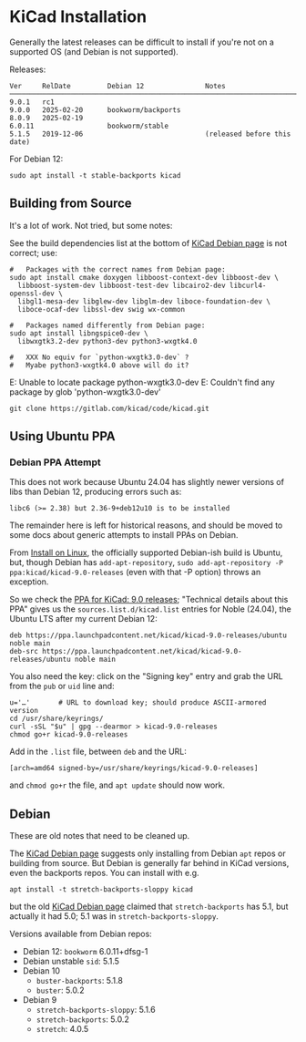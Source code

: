 KiCad Installation
==================

Generally the latest releases can be difficult to install if you're not on
a supported OS (and Debian is not supported).

Releases:

    Ver     RelDate         Debian 12               Notes
    ──────────────────────────────────────────────────────────────────────────
    9.0.1   rc1
    9.0.0   2025-02-20      bookworm/backports
    8.0.9   2025-02-19
    6.0.11                  bookworm/stable
    5.1.5   2019-12-06                              (released before this date)

For Debian 12:

    sudo apt install -t stable-backports kicad


Building from Source
--------------------

It's a lot of work. Not tried, but some notes:

See the build dependencies list at the bottom of [KiCad Debian
page][inst-debian] is not correct; use:

    #   Packages with the correct names from Debian page:
    sudo apt install cmake doxygen libboost-context-dev libboost-dev \
      libboost-system-dev libboost-test-dev libcairo2-dev libcurl4-openssl-dev \
      libgl1-mesa-dev libglew-dev libglm-dev liboce-foundation-dev \
      liboce-ocaf-dev libssl-dev swig wx-common

    #   Packages named differently from Debian page:
    sudo apt install libngspice0-dev \
      libwxgtk3.2-dev python3-dev python3-wxgtk4.0

    #   XXX No equiv for `python-wxgtk3.0-dev` ?
    #   Myabe python3-wxgtk4.0 above will do it?

E: Unable to locate package python-wxgtk3.0-dev
E: Couldn't find any package by glob 'python-wxgtk3.0-dev'

    git clone https://gitlab.com/kicad/code/kicad.git


Using Ubuntu PPA
----------------

### Debian PPA Attempt

This does not work because Ubuntu 24.04 has slightly newer versions of
libs than Debian 12, producing errors such as:

    libc6 (>= 2.38) but 2.36-9+deb12u10 is to be installed

The remainder here is left for historical reasons, and should be moved
to some docs about generic attempts to install PPAs on Debian.

From [Install on Linux][inst-linux], the officially supported Debian-ish
build is Ubuntu, but, though Debian has `add-apt-repository`,  `sudo
add-apt-repository -P ppa:kicad/kicad-9.0-releases` (even with that -P
option) throws an exception.

So we check the [PPA for KiCad: 9.0 releases]; "Technical details about
this PPA" gives us the `sources.list.d/kicad.list` entries for Noble
(24.04), the Ubuntu LTS after my current Debian 12:

    deb https://ppa.launchpadcontent.net/kicad/kicad-9.0-releases/ubuntu noble main 
    deb-src https://ppa.launchpadcontent.net/kicad/kicad-9.0-releases/ubuntu noble main 

You also need the key: click on the "Signing key" entry and grab the URL
from the `pub` or `uid` line and:

    u='…'       # URL to download key; should produce ASCII-armored version
    cd /usr/share/keyrings/
    curl -sSL "$u" | gpg --dearmor > kicad-9.0-releases
    chmod go+r kicad-9.0-releases

Add in the `.list` file, between `deb` and the URL:

    [arch=amd64 signed-by=/usr/share/keyrings/kicad-9.0-releases]

and `chmod go+r` the file, and `apt update` should now work.


Debian
------

These are old notes that need to be cleaned up.

The [KiCad Debian page][inst-debian] suggests only installing from Debian
`apt` repos or building from source. But Debian is generally far behind in
KiCad versions, even the backports repos. You can install with e.g.

    apt install -t stretch-backports-sloppy kicad

but the old [KiCad Debian page][inst-debian] claimed that
`stretch-backports` has 5.1, but actually it had 5.0; 5.1 was in
`stretch-backports-sloppy`.

Versions available from Debian repos:
- Debian 12: `bookworm` 6.0.11+dfsg-1
- Debian unstable `sid`: 5.1.5
- Debian 10
  - `buster-backports`: 5.1.8
  - `buster`: 5.0.2
- Debian 9
  - `stretch-backports-sloppy`: 5.1.6
  - `stretch-backports`: 5.0.2
  - `stretch`: 4.0.5


<!-------------------------------------------------------------------->
[PPA for KiCad: 9.0 releases]: https://launchpad.net/~kicad/+archive/ubuntu/kicad-9.0-releases
[inst-debian]: https://www.kicad-pcb.org/download/details/debian/
[inst-linux]: https://www.kicad.org/download/linux/
[pcbnewref]: https://docs.kicad.org/5.1/en/pcbnew/pcbnew.html

